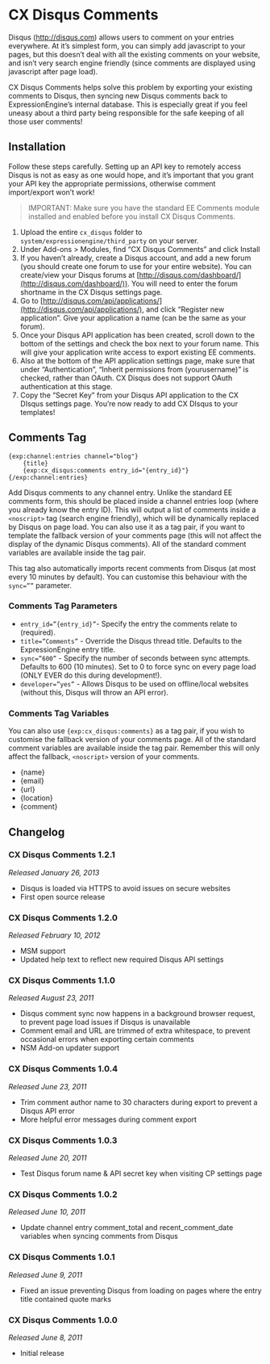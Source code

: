# CX Disqus Comments

Disqus (http://disqus.com) allows users to comment on your entries everywhere. At it’s simplest form, you can simply add javascript to your pages, but this doesn’t deal with all the existing comments on your website, and isn’t very search engine friendly (since comments are displayed using javascript after page load).

CX Disqus Comments helps solve this problem by exporting your existing comments to Disqus, then syncing new Disqus comments back to ExpressionEngine’s internal database. This is especially great if you feel uneasy about a third party being responsible for the safe keeping of all those user comments!

## Installation

Follow these steps carefully. Setting up an API key to remotely access Disqus is not as easy as one would hope, and it’s important that you grant your API key the appropriate permissions, otherwise comment import/export won’t work!

> IMPORTANT: Make sure you have the standard EE Comments module installed and enabled before you install CX Disqus Comments.

1. Upload the entire `cx_disqus` folder to `system/expressionengine/third_party` on your server.
2. Under Add-ons > Modules, find “CX Disqus Comments” and click Install
3. If you haven’t already, create a Disqus account, and add a new forum (you should create one forum to use for your entire website). You can create/view your Disqus forums at [http://disqus.com/dashboard/](http://disqus.com/dashboard/)). You will need to enter the forum shortname in the CX Disqus settings page.
4. Go to [http://disqus.com/api/applications/](http://disqus.com/api/applications/), and click “Register new application”. Give your application a name (can be the same as your forum).
5. Once your Disqus API application has been created, scroll down to the bottom of the settings and check the box next to your forum name. This will give your application write access to export existing EE comments.
6. Also at the bottom of the API application settings page, make sure that under “Authentication”, “Inherit permissions from (yourusername)” is checked, rather than OAuth. CX Disqus does not support OAuth authentication at this stage.
7. Copy the “Secret Key” from your Disqus API application to the CX DIsqus settings page. You’re now ready to add CX DIsqus to your templates!

## Comments Tag

    {exp:channel:entries channel="blog"}
        {title}
        {exp:cx_disqus:comments entry_id="{entry_id}"}
    {/exp:channel:entries}

Add Disqus comments to any channel entry. Unlike the standard EE comments form, this should be placed inside a channel entries loop (where you already know the entry ID). This will output a list of comments inside a `<noscript>` tag (search engine friendly), which will be dynamically replaced by Disqus on page load. You can also use it as a tag pair, if you want to template the fallback version of your comments page (this will not affect the display of the dynamic Disqus comments). All of the standard comment variables are available inside the tag pair.

This tag also automatically imports recent comments from Disqus (at most every 10 minutes by default). You can customise this behaviour with the `sync=””` parameter.

### Comments Tag Parameters

* `entry_id=”{entry_id}”`- Specify the entry the comments relate to (required).
* `title=”Comments”` - Override the Disqus thread title. Defaults to the ExpressionEngine entry title.
* `sync=”600”` - Specify the number of seconds between sync attempts. Defaults to 600 (10 minutes). Set to 0 to force sync on every page load (ONLY EVER do this during development!).
* `developer=”yes”` - Allows Disqus to be used on offline/local websites (without this, Disqus will throw an API error).

### Comments Tag Variables

You can also use `{exp:cx_disqus:comments}` as a tag pair, if you wish to customise the fallback version of your comments page. All of the standard comment variables are available inside the tag pair. Remember this will only affect the fallback, `<noscript>` version of your comments.

* {name}
* {email}
* {url}
* {location}
* {comment}

## Changelog

### CX Disqus Comments 1.2.1
*Released January 26, 2013*

* Disqus is loaded via HTTPS to avoid issues on secure websites
* First open source release

### CX Disqus Comments 1.2.0
*Released February 10, 2012*

* MSM support
* Updated help text to reflect new required Disqus API settings

### CX Disqus Comments 1.1.0
*Released August 23, 2011*

* Disqus comment sync now happens in a background browser request, to prevent page load issues if Disqus is unavailable
* Comment email and URL are trimmed of extra whitespace, to prevent occasional errors when exporting certain comments
* NSM Add-on updater support

### CX Disqus Comments 1.0.4
*Released June 23, 2011*

* Trim comment author name to 30 characters during export to prevent a Disqus API error
* More helpful error messages during comment export

### CX Disqus Comments 1.0.3
*Released June 20, 2011*

* Test Disqus forum name & API secret key when visiting CP settings page

### CX Disqus Comments 1.0.2
*Released June 10, 2011*

* Update channel entry comment_total and recent_comment_date variables when syncing comments from Disqus

### CX Disqus Comments 1.0.1
*Released June 9, 2011*

* Fixed an issue preventing Disqus from loading on pages where the entry title contained quote marks

### CX Disqus Comments 1.0.0
*Released June 8, 2011*

* Initial release
